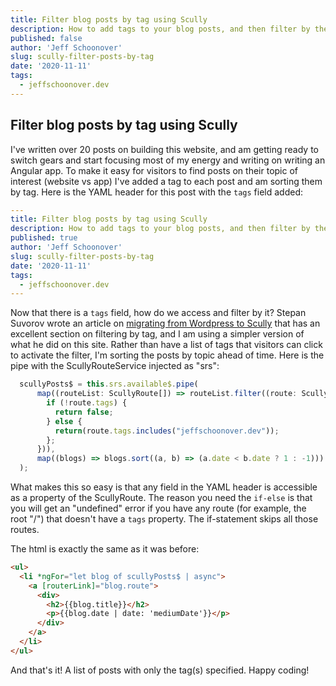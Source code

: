 ```yaml
---
title: Filter blog posts by tag using Scully
description: How to add tags to your blog posts, and then filter by them using Scully
published: false
author: 'Jeff Schoonover'
slug: scully-filter-posts-by-tag
date: '2020-11-11'
tags:
  - jeffschoonover.dev
---
```


## Filter blog posts by tag using Scully

I've written over 20 posts on building this website, and am getting ready to switch gears and start focusing most of my energy and writing on writing an Angular app.  To make it easy for visitors to find posts on their topic of interest (website vs app) I've added a tag to each post and am sorting them by tag.  Here is the YAML header for this post with the `tags` field added:

```yaml
---
title: Filter blog posts by tag using Scully
description: How to add tags to your blog posts, and then filter by them using Scully
published: true
author: 'Jeff Schoonover'
slug: scully-filter-posts-by-tag
date: '2020-11-11'
tags:
  - jeffschoonover.dev
---
```

Now that there is a `tags` field, how do we access and filter by it?  Stepan Suvorov wrote an article on [migrating from Wordpress to Scully](https://indepth.dev/how-to-migrate-wordpress-to-scully/) that has an excellent section on filtering by tag, and I am using a simpler version of what he did on this site.  Rather than have a list of tags that visitors can click to activate the filter, I'm sorting the posts by topic ahead of time.  Here is the pipe with the ScullyRouteService injected as "srs":

```js
  scullyPosts$ = this.srs.available$.pipe(
      map((routeList: ScullyRoute[]) => routeList.filter((route: ScullyRoute) => {
        if (!route.tags) {
          return false;
        } else {
          return(route.tags.includes("jeffschoonover.dev"));
        };
      })),
      map((blogs) => blogs.sort((a, b) => (a.date < b.date ? 1 : -1)))
  );
```

What makes this so easy is that any field in the YAML header is accessible as a property of the ScullyRoute.  The reason you need the `if-else` is that you will get an "undefined" error if you have any route (for example, the root "/") that doesn't have a `tags` property.  The if-statement skips all those routes.

The html is exactly the same as it was before:

```html
<ul>
  <li *ngFor="let blog of scullyPosts$ | async">
    <a [routerLink]="blog.route">
      <div>
        <h2>{{blog.title}}</h2>
        <p>{{blog.date | date: 'mediumDate'}}</p>
      </div>
    </a>
  </li>
</ul>
```

And that's it!  A list of posts with only the tag(s) specified.  Happy coding!

